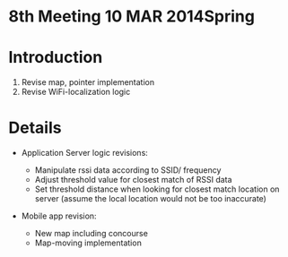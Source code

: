 # 8th Meeting 10 MAR 2014Spring

# Introduction #
  1. Revise map, pointer implementation
  1. Revise WiFi-localization logic

# Details #
  * Application Server logic revisions:
    * Manipulate rssi data according to SSID/ frequency
    * Adjust threshold value for closest match of RSSI data
    * Set threshold distance when looking for closest match location on server (assume the local location would not be too inaccurate)

  * Mobile app revision:
    * New map including concourse
    * Map-moving implementation